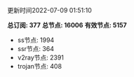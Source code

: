 更新时间2022-07-09 01:51:10

**总订阅: 377**
**总节点: 16006**
**有效节点: 5157**
- ss节点: 1994
- ssr节点: 364
- v2ray节点: 2391
- trojan节点: 408
